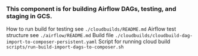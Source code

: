 ### This component is for building Airflow DAGs, testing, and staging in GCS.

How to run build for testing see `./cloudbuilds/README.md`
Airflow test structure see `./airflow/README.md`
Build file `./cloudbuilds/cloudbuild-dag-import-to-composer-persistent.yaml`
Script for running cloud build `scripts/run-build-import-dags-to-composer.sh`

